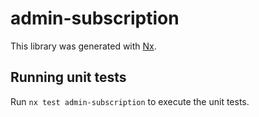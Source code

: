 # admin-subscription

This library was generated with [Nx](https://nx.dev).

## Running unit tests

Run `nx test admin-subscription` to execute the unit tests.
